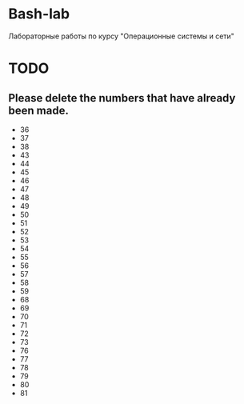 # Bash-lab

Лабораторные работы по курсу "Операционные системы и сети"

TODO
====
Please delete the numbers that have already been made.
------------------------------------------------------

* 36
* 37
* 38
* 43
* 44
* 45
* 46
* 47
* 48
* 49
* 50
* 51
* 52
* 53
* 54
* 55
* 56
* 57
* 58
* 59
* 68
* 69
* 70
* 71
* 72
* 73
* 76
* 77
* 78
* 79
* 80
* 81
